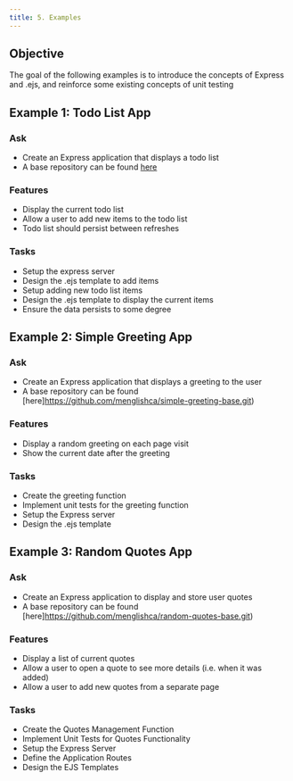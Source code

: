 ```yaml
---
title: 5. Examples
---
```


## Objective
The goal of the following examples is to introduce the concepts of Express and .ejs, and reinforce some existing concepts of unit testing

## Example 1: Todo List App
### Ask
- Create an Express application that displays a todo list
- A base repository can be found [here](https://github.com/menglishca/todo-list-base.git)

### Features
- Display the current todo list
- Allow a user to add new items to the todo list
- Todo list should persist between refreshes

### Tasks
- Setup the express server
- Design the .ejs template to add items
- Setup adding new todo list items
- Design the .ejs template to display the current items
- Ensure the data persists to some degree

## Example 2: Simple Greeting App
### Ask
- Create an Express application that displays a greeting to the user
- A base repository can be found [here]https://github.com/menglishca/simple-greeting-base.git)

### Features
- Display a random greeting on each page visit
- Show the current date after the greeting

### Tasks
- Create the greeting function
- Implement unit tests for the greeting function
- Setup the Express server
- Design the .ejs template

## Example 3: Random Quotes App
### Ask
- Create an Express application to display and store user quotes
- A base repository can be found [here]https://github.com/menglishca/random-quotes-base.git)

### Features
- Display a list of current quotes
- Allow a user to open a quote to see more details (i.e. when it was added)
- Allow a user to add new quotes from a separate page

### Tasks
- Create the Quotes Management Function
- Implement Unit Tests for Quotes Functionality
- Setup the Express Server
- Define the Application Routes
- Design the EJS Templates